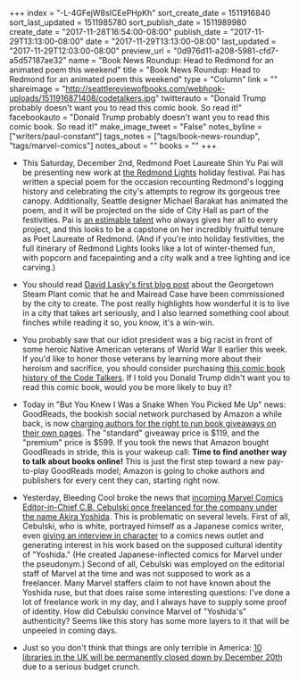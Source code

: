 +++
index = "-L-4GFejW8sICEePHpKh"
sort_create_date = 1511916840
sort_last_updated = 1511985780
sort_publish_date = 1511989980
create_date = "2017-11-28T16:54:00-08:00"
publish_date = "2017-11-29T13:13:00-08:00"
date = "2017-11-29T13:13:00-08:00"
last_updated = "2017-11-29T12:03:00-08:00"
preview_url = "0d976d11-a208-5981-cfd7-a5d57187ae32"
name = "Book News Roundup: Head to Redmond for an animated poem this weekend"
title = "Book News Roundup: Head to Redmond for an animated poem this weekend"
type = "Column"
link = ""
shareimage = "http://seattlereviewofbooks.com/webhook-uploads/1511916871408/codetalkers.jpg"
twitterauto = "Donald Trump probably doesn't want you to read this comic book. So read it!"
facebookauto = "Donald Trump probably doesn't want you to read this comic book. So read it!"
make_image_tweet = "False"
notes_byline = ["writers/paul-constant"]
tags_notes = ["tags/book-news-roundup", "tags/marvel-comics"]
notes_about = ""
books = ""
+++
* This Saturday, December 2nd, Redmond Poet Laureate Shin Yu Pai will be presenting new work at [the Redmond Lights](http://redmondlights.com/) holiday festival. Pai has written a special poem for the occasion recounting Redmond's logging history and celebrating the city's attempts to regrow its gorgeous tree canopy. Additionally, Seattle designer Michael Barakat has animated the poem, and it will be projected on the side of City Hall as part of the festivities. Pai is [an estimable talent](http://lithub.com/where-the-words-grow-on-trees/) who always gives her all to every project, and this looks to be a capstone on her incredibly fruitful tenure as Poet Laureate of Redmond. (And if you're into holiday festivities, the full itinerary of Redmond Lights looks like a lot of winter-themed fun, with popcorn and facepainting and a city walk and a tree lighting and ice carving.)

* You should read [David Lasky's first blog post](http://steamplantgraphicnovel.com/2017/11/28/the-origins-of-this-project/) about the Georgetown Steam Plant comic that he and Mairead Case have been commissioned by the city to create. The post really highlights how wonderful it is to live in a city that takes art seriously, and I also learned something cool about finches while reading it so, you know, it's a win-win.

* You probably saw that our idiot president was a big racist in front of some heroic Native American veterans of World War II earlier this week. If you'd like to honor those veterans by learning more about their heroism and sacrifice, you should consider purchasing [this comic book history of the Code Talkers](https://www.nativerealities.com/collections/comic-books/products/tales-of-the-mighty-code-talkers-volume-2). If I told you Donald Trump didn't want you to read this comic book, would you be more likely to buy it?

* Today in "But You Knew I Was a Snake When You Picked Me Up" news: GoodReads, the bookish social network purchased by Amazon a while back, is now [charging authors for the right to run book giveaways on their own pages](https://www.goodreads.com/blog/show/1108-goodreads-introduces-new-u-s-giveaways-program-a-more-powerful-book-mar). The "standard" giveaway price is $119, and the "premium" price is $599. If you took the news that Amazon bought GoodReads in stride, this is your wakeup call: **Time to find another way to talk about books online!** This is just the first step toward a new pay-to-play GoodReads model; Amazon is going to choke authors and publishers for every cent they can, starting right now.

* Yesterday, Bleeding Cool broke the news that [incoming Marvel Comics Editor-in-Chief C.B. Cebulski once freelanced for the company under the name Akira Yoshida](https://www.bleedingcool.com/2017/11/28/marvel-eic-c-b-cebulski-akira-yoshida/). This is problematic on several levels. First of all, Cebulski, who is white, portrayed himself as a Japanese comics writer, even [giving an interview in character](https://www.cbr.com/akira-yoshida-a-bullet-for-marvels-young-guns/) to a comics news outlet and generating interest in his work based on the supposed cultural identity of "Yoshida." (He created Japanese-inflected comics for Marvel under the pseudonym.) Second of all, Cebulski was employed on the editorial staff of Marvel at the time and was not supposed to work as a freelancer. Many Marvel staffers claim to not have known about the Yoshida ruse, but that does raise some interesting questions: I've done a lot of freelance work in my day, and I always have to supply some proof of identity. How did Cebulski convince Marvel of "Yoshida's" authenticity? Seems like this story has some more layers to it that will be unpeeled in coming days.

* Just so you don't think that things are only terrible in America: [10 libraries in the UK will be permanently closed down by December 20th](http://www.manchestereveningnews.co.uk/news/greater-manchester-news/bury-libraries-closing-down-when-13951948) due to a serious budget crunch.